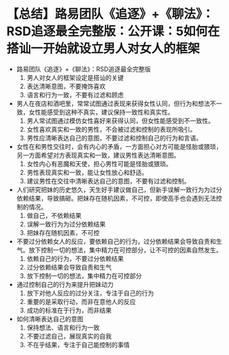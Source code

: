 # 【总结】路易团队《追逐》+《聊法》：RSD追逐最全完整版：公开课：5如何在搭讪一开始就设立男人对女人的框架

-   路易团队《追逐》+《聊法》：RSD追逐最全完整版
    1.  男人对女人的框架设定是搭讪的关键
    2.  表达清晰意图，不要掩饰喜欢
    3.  语言和行为一致，不要有过滤和顾虑
-   男人在夜店和酒吧里，常常试图通过表现来获得女性认同，但行为和想法不一致，女性能感受到这种不真实，建议保持一致性和真实性。
    1.  男人常试图通过模仿女性喜好来获得认同，但女性能感受到不一致性。
    2.  女性喜欢真实和一致的男性，不会被过滤和控制的表现所吸引。
    3.  男性应清晰表达自己的意图，不要过滤和控制自己的行为和言语。
-   女性在和男性交往时，会有内心的矛盾，一方面担心对方可能是怪胎或猥琐，另一方面希望对方表现真实和一致，建议男性表达清晰意图。
    1.  女性内心有恶魔和天使，担心男性可能是怪胎或猥琐。
    2.  男性表现真实和一致，能让女性放心和舒适。
    3.  建议男性在交往中清晰表达自己的意图，不要有过滤和控制。
-   人们研究把妹的历史悠久，天生好手建议做自己，但新手误解一致行为为过分依赖结果，导致搞砸。把妹存在随机因素，不可控，即使高手也会遇到无法控制的情况。
    1.  做自己，不依赖结果
    2.  误解一致行为为过分依赖结果
    3.  把妹存在随机因素，不可控
-   不要过分依赖女人的反应，要依赖自己的行为，过分依赖结果会导致自责和生气。放下控制一切的想法，集中精力在可控部分，让不可控的因素自然发生。
    1.  依赖自己的行为，不要过分依赖结果
    2.  过分依赖结果会导致自责和生气
    3.  放下控制一切的想法，集中精力在可控部分
-   通过控制自己的行为来提升把妹动力
    1.  放下对他人反应的过分关注，专注于自己的行为
    2.  重要的是采取行动，而非在意他人的反应
    3.  成功的标准在于行为，而非结果
-   如何清晰表达自己的意图
    1.  保持想法、语言和行为一致
    2.  不要过滤自己，展现真实的自我
    3.  不在乎结果，专注于自己能控制的事情